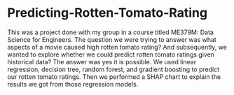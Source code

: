 # Predicting-Rotten-Tomato-Rating
This was a project done with my group in a course titled ME379M: Data Science for Engineers.
The question we were trying to answer was what aspects of a movie caused high rotten tomato rating? And subsequently, we wanted to explore whether we could predict rotten tomato ratings given historical data?
The answer was yes it is possible. We used linear regression, decision tree, random forest, and gradient boosting to predict our rotten tomato ratings. Then we performed a SHAP chart to explain the results we got from those regression models.
